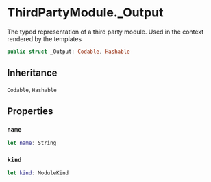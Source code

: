# ThirdPartyModule.\_Output

The typed representation of a third party module. Used in the context rendered by the templates

``` swift
public struct _Output: Codable, Hashable
```

## Inheritance

`Codable`, `Hashable`

## Properties

### `name`

``` swift
let name: String
```

### `kind`

``` swift
let kind: ModuleKind
```
